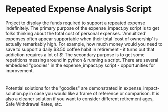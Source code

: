 # Repeated Expense Analysis Script
Project to display the funds required to support a repeated expense indefinitely. The primary purpose of the expense_impact.py script is to get folks thinking about the total cost of personal expenses. 'Annuitized' expenses often appear supportable when their total 'cost of ownership' is actually remarkably high. For example, how much money would you need to save to support a daily $3.50 coffee habit in retirement - it turns out that addiction requires a lot of $! The secondary purpose is to get some repetitions messing around in python & running a script. There are several embedded "goodies" in the expense_impact.py script - opportunities for improvement.
#
Potential solutions for the "goodies" are demonstrated in expense_impact-solution.py in case you would like a frame of reference or comparison. It is also a cleaner solution if you want to consider different retirement ages, Safe Withdrawal Rates, etc.
